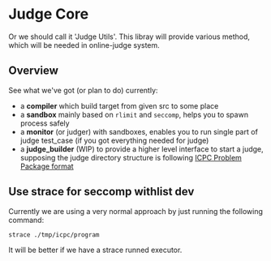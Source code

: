 # Judge Core

Or we should call it 'Judge Utils'.
This libray will provide various method, which will be needed in online-judge system.

## Overview

See what we've got (or plan to do) currently:

- a **compiler** which build target from given src to some place
- a **sandbox** mainly based on `rlimit` and `seccomp`, helps you to spawn process safely
- a **monitor** (or judger) with sandboxes,
enables you to run single part of judge test_case (if you got everything needed for judge)
- a **judge_builder** (WIP) to provide a higher level interface to start a judge,
supposing the judge directory structure is following [ICPC Problem Package format](https://icpc.io/problem-package-format/examples/directory_structure)

## Use strace for seccomp withlist dev

Currently we are using a very normal approach by just running the following command:

``` shell
strace ./tmp/icpc/program
```

It will be better if we have a strace runned executor.

